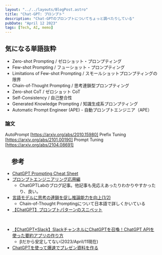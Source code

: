 ```yaml
---
layout: "../../layouts/BlogPost.astro"
title: "Chat-GPT: プロンプト"
description: "Chat-GPTのプロンプトについてちょっと調べたりしている"
pubDate: "April 12 2023"
tags: [Tech, AI, memo]
---
```


## 気になる単語抜粋

- Zero-shot Prompting / ゼロショット・プロンプティング
- Few-shot Prompting / フューショット・プロンプティング
- Limitations of Few-shot Prompting / スモールショットプロンプティングの限界
- Chain-of-Thought Prompting / 思考連鎖型プロンプティング
- Zero-shot CoT / ゼロショット CoT
- Self-Consistency / 自己整合性
- Generated Knowledge Prompting / 知識生成系プロンプティング
- Automatic Prompt Engineer (APE) - 自動プロンプトエンジニア（APE）

### 論文

AutoPrompt [https://arxiv.org/abs/2010.15980]
Prefix Tuning [https://arxiv.org/abs/2101.00190]
Prompt Tuning [https://arxiv.org/abs/2104.08691]

## 　参考

- [ChatGPT Prompting Cheat Sheet](https://blog.finxter.com/wp-content/uploads/2023/03/Finxter_Prompting_OpenAI-2.pdf)
- [プロンプトエンジニアリング応用編](https://chatgpt-lab.com/n/na4b6676093b1)
  - ChatGPTLabのブログ記事。他記事も見応えあったりわかりやすかったり、良い。
- [言語モデルに思考の連鎖を促し推論能力を向上(1/2)](https://webbigdata.jp/post-13592/)
  - Chain-of-Thought Promptingについて日本語で詳しくかいている
- [【ChatGPT】プロンプトパターンのスニペット](https://qiita.com/yufuji25/items/1b822ba7ca36ad55f7fb#1-%E3%83%AD%E3%83%BC%E3%83%AB%E5%88%B6%E7%B4%84%E6%9D%A1%E4%BB%B6%E3%82%92%E4%B8%8E%E3%81%88%E3%82%8B)

<br>

- [【ChatGPT×Slack】SlackチャンネルにChatGPTを召喚！ChatGPT APIを使った要約アプリの作り方](https://saasis.jp/2023/03/14/%E3%80%90chatgpt%E3%80%91slack%E3%81%AE%E3%83%81%E3%83%A3%E3%83%B3%E3%83%8D%E3%83%AB%E3%82%92%E5%AE%8C%E7%B5%90%E3%81%AB%EF%BC%81chatgpt-api%E3%82%92%E4%BD%BF%E3%81%A3%E3%81%9F%E8%A6%81%E7%B4%84/)
  - βだから安定してない(2023/April/11現在)
- [ChatGPTを使って爆速でプレゼン資料を作る](https://qiita.com/ydty/items/39d39ad5d5b6448d55fc)
